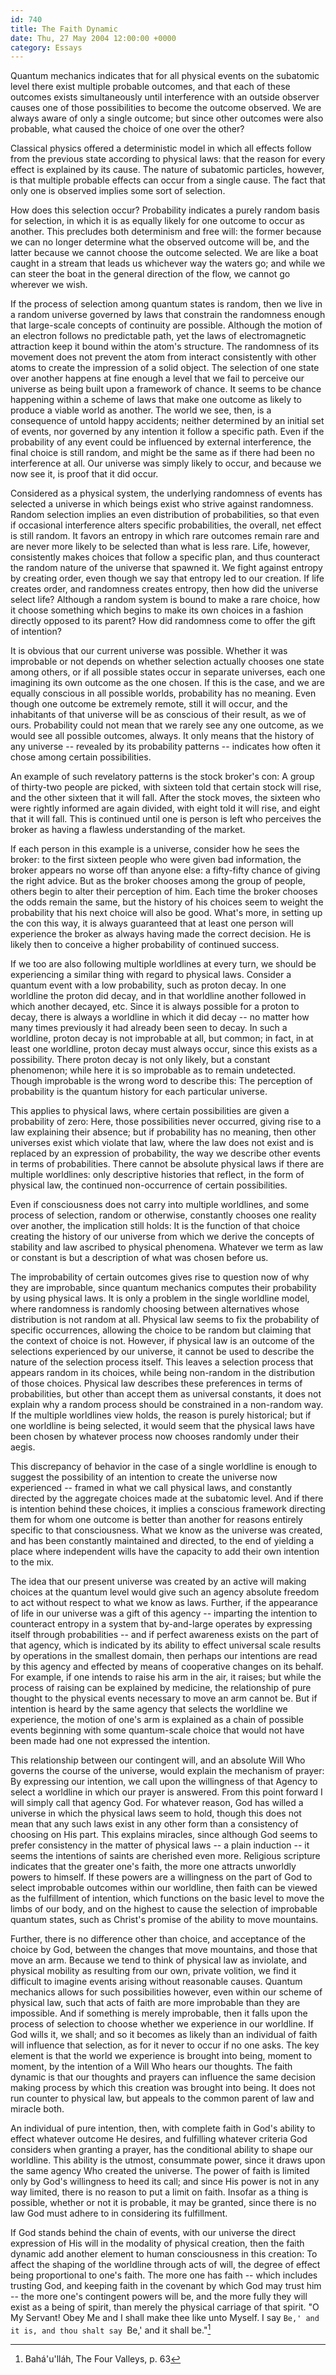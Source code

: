 ```yaml
---
id: 740
title: The Faith Dynamic
date: Thu, 27 May 2004 12:00:00 +0000
category: Essays
---
```


Quantum mechanics indicates that for all physical events on the
subatomic level there exist multiple probable outcomes, and that each of
these outcomes exists simultaneously until interference with an outside
observer causes one of those possibilities to become the outcome
observed.  We are always aware of only a single outcome; but since other
outcomes were also probable, what caused the choice of one over the
other?

Classical physics offered a deterministic model in which all effects
follow from the previous state according to physical laws: that the
reason for every effect is explained by its cause.  The nature of
subatomic particles, however, is that multiple probable effects can
occur from a single cause.  The fact that only one is observed implies
some sort of selection.

How does this selection occur?  Probability indicates a purely random
basis for selection, in which it is as equally likely for one outcome to
occur as another.  This precludes both determinism and free will: the
former because we can no longer determine what the observed outcome will
be, and the latter because we cannot choose the outcome selected.  We
are like a boat caught in a stream that leads us whichever way the
waters go; and while we can steer the boat in the general direction of
the flow, we cannot go wherever we wish.

If the process of selection among quantum states is random, then we live
in a random universe governed by laws that constrain the randomness
enough that large-scale concepts of continuity are possible.  Although
the motion of an electron follows no predictable path, yet the laws of
electromagnetic attraction keep it bound within the atom's structure.
The randomness of its movement does not prevent the atom from interact
consistently with other atoms to create the impression of a solid
object.  The selection of one state over another happens at fine enough
a level that we fail to perceive our universe as being built upon a
framework of chance.  It seems to be chance happening within a scheme of
laws that make one outcome as likely to produce a viable world as
another.  The world we see, then, is a consequence of untold happy
accidents; neither determined by an initial set of events, nor governed
by any intention it follow a specific path.  Even if the probability of
any event could be influenced by external interference, the final choice
is still random, and might be the same as if there had been no
interference at all.  Our universe was simply likely to occur, and
because we now see it, is proof that it did occur.

Considered as a physical system, the underlying randomness of events has
selected a universe in which beings exist who strive against randomness.
Random selection implies an even distribution of probabilities, so that
even if occasional interference alters specific probabilities, the
overall, net effect is still random.  It favors an entropy in which rare
outcomes remain rare and are never more likely to be selected than what
is less rare.  Life, however, consistently makes choices that follow a
specific plan, and thus counteract the random nature of the universe
that spawned it.  We fight against entropy by creating order, even
though we say that entropy led to our creation.  If life creates order,
and randomness creates entropy, then how did the universe select life?
Although a random system is bound to make a rare choice, how it choose
something which begins to make its own choices in a fashion directly
opposed to its parent?  How did randomness come to offer the gift of
intention?

It is obvious that our current universe was possible.  Whether it was
improbable or not depends on whether selection actually chooses one
state among others, or if all possible states occur in separate
universes, each one imagining its own outcome as the one chosen.  If
this is the case, and we are equally conscious in all possible worlds,
probability has no meaning.  Even though one outcome be extremely
remote, still it will occur, and the inhabitants of that universe will
be as conscious of their result, as we of ours.  Probability could not
mean that we rarely see any one outcome, as we would see all possible
outcomes, always.  It only means that the history of any universe --
revealed by its probability patterns -- indicates how often it chose
among certain possibilities.

An example of such revelatory patterns is the stock broker's con: A
group of thirty-two people are picked, with sixteen told that certain
stock will rise, and the other sixteen that it will fall.  After the
stock moves, the sixteen who were rightly informed are again divided,
with eight told it will rise, and eight that it will fall.  This is
continued until one is person is left who perceives the broker as having
a flawless understanding of the market.

If each person in this example is a universe, consider how he sees the
broker: to the first sixteen people who were given bad information, the
broker appears no worse off than anyone else: a fifty-fifty chance of
giving the right advice.  But as the broker chooses among the group of
people, others begin to alter their perception of him.  Each time the
broker chooses the odds remain the same, but the history of his choices
seem to weight the probability that his next choice will also be good.
What's more, in setting up the con this way, it is always guaranteed
that at least one person will experience the broker as always having
made the correct decision.  He is likely then to conceive a higher
probability of continued success.

If we too are also following multiple worldlines at every turn, we
should be experiencing a similar thing with regard to physical laws.
Consider a quantum event with a low probability, such as proton decay.
In one worldline the proton did decay, and in that worldline another
followed in which another decayed, etc.  Since it is always possible for
a proton to decay, there is always a worldline in which it did decay --
no matter how many times previously it had already been seen to decay.
In such a worldline, proton decay is not improbable at all, but common;
in fact, in at least one worldline, proton decay must always occur,
since this exists as a possibility.  There proton decay is not only
likely, but a constant phenomenon; while here it is so improbable as to
remain undetected.  Though improbable is the wrong word to describe
this: The perception of probability is the quantum history for each
particular universe.

This applies to physical laws, where certain possibilities are given a
probability of zero: Here, those possibilities never occurred, giving
rise to a law explaining their absence; but if probability has no
meaning, then other universes exist which violate that law, where the
law does not exist and is replaced by an expression of probability, the
way we describe other events in terms of probabilities.  There cannot be
absolute physical laws if there are multiple worldlines: only
descriptive histories that reflect, in the form of physical law, the
continued non-occurrence of certain possibilities.

Even if consciousness does not carry into multiple worldlines, and some
process of selection, random or otherwise, constantly chooses one
reality over another, the implication still holds: It is the function of
that choice creating the history of our universe from which we derive
the concepts of stability and law ascribed to physical phenomena.
Whatever we term as law or constant is but a description of what was
chosen before us.

The improbability of certain outcomes gives rise to question now of why
they are improbable, since quantum mechanics computes their probability
by using physical laws.  It is only a problem in the single worldline
model, where randomness is randomly choosing between alternatives whose
distribution is not random at all.  Physical law seems to fix the
probability of specific occurrences, allowing the choice to be random
but claiming that the context of choice is not.  However, if physical
law is an outcome of the selections experienced by our universe, it
cannot be used to describe the nature of the selection process itself.
This leaves a selection process that appears random in its choices,
while being non-random in the distribution of those choices.  Physical
law describes these preferences in terms of probabilities, but other
than accept them as universal constants, it does not explain why a
random process should be constrained in a non-random way.  If the
multiple worldlines view holds, the reason is purely historical; but if
one worldline is being selected, it would seem that the physical laws
have been chosen by whatever process now chooses randomly under their
aegis.

This discrepancy of behavior in the case of a single worldline is enough
to suggest the possibility of an intention to create the universe now
experienced -- framed in what we call physical laws, and constantly
directed by the aggregate choices made at the subatomic level.  And if
there is intention behind these choices, it implies a conscious
framework directing them for whom one outcome is better than another for
reasons entirely specific to that consciousness.  What we know as the
universe was created, and has been constantly maintained and directed,
to the end of yielding a place where independent wills have the capacity
to add their own intention to the mix.

The idea that our present universe was created by an active will making
choices at the quantum level would give such an agency absolute freedom
to act without respect to what we know as laws.  Further, if the
appearance of life in our universe was a gift of this agency --
imparting the intention to counteract entropy in a system that
by-and-large operates by expressing itself through probabilities -- and
if perfect awareness exists on the part of that agency, which is
indicated by its ability to effect universal scale results by operations
in the smallest domain, then perhaps our intentions are read by this
agency and effected by means of cooperative changes on its behalf.  For
example, if one intends to raise his arm in the air, it raises; but
while the process of raising can be explained by medicine, the
relationship of pure thought to the physical events necessary to move an
arm cannot be.  But if intention is heard by the same agency that
selects the worldline we experience, the motion of one's arm is
explained as a chain of possible events beginning with some
quantum-scale choice that would not have been made had one not expressed
the intention.

This relationship between our contingent will, and an absolute Will Who
governs the course of the universe, would explain the mechanism of
prayer: By expressing our intention, we call upon the willingness of
that Agency to select a worldline in which our prayer is answered.  From
this point forward I will simply call that agency God.  For whatever
reason, God has willed a universe in which the physical laws seem to
hold, though this does not mean that any such laws exist in any other
form than a consistency of choosing on His part.  This explains
miracles, since although God seems to prefer consistency in the matter
of physical laws -- a plain induction -- it seems the intentions of
saints are cherished even more.  Religious scripture indicates that the
greater one's faith, the more one attracts unworldly powers to himself.
If these powers are a willingness on the part of God to select
improbable outcomes within our worldline, then faith can be viewed as
the fulfillment of intention, which functions on the basic level to move
the limbs of our body, and on the highest to cause the selection of
improbable quantum states, such as Christ's promise of the ability to
move mountains.

Further, there is no difference other than choice, and acceptance of the
choice by God, between the changes that move mountains, and those that
move an arm.  Because we tend to think of physical law as inviolate, and
physical mobility as resulting from our own, private volition, we find
it difficult to imagine events arising without reasonable causes.
Quantum mechanics allows for such possibilities however, even within our
scheme of physical law, such that acts of faith are more improbable than
they are impossible.  And if something is merely improbable, then it
falls upon the process of selection to choose whether we experience in
our worldline.  If God wills it, we shall; and so it becomes as likely
than an individual of faith will influence that selection, as for it
never to occur if no one asks.  The key element is that the world we
experience is brought into being, moment to moment, by the intention of
a Will Who hears our thoughts.  The faith dynamic is that our thoughts
and prayers can influence the same decision making process by which this
creation was brought into being.  It does not run counter to physical
law, but appeals to the common parent of law and miracle both.

An individual of pure intention, then, with complete faith in God's
ability to effect whatever outcome He desires, and fulfilling whatever
criteria God considers when granting a prayer, has the conditional
ability to shape our worldline.  This ability is the utmost, consummate
power, since it draws upon the same agency Who created the universe.
The power of faith is limited only by God's willingness to heed its
call; and since His power is not in any way limited, there is no reason
to put a limit on faith.  Insofar as a thing is possible, whether or not
it is probable, it may be granted, since there is no law God must adhere
to in considering its fulfillment.

If God stands behind the chain of events, with our universe the direct
expression of His will in the modality of physical creation, then the
faith dynamic add another element to human consciousness in this
creation: To affect the shaping of the worldline through acts of will,
the degree of effect being proportional to one's faith.  The more one
has faith -- which includes trusting God, and keeping faith in the
covenant by which God may trust him -- the more one's contingent powers
will be, and the more fully they will exist as a being of spirit, than
merely the physical carriage of that spirit.  "O My Servant!  Obey Me
and I shall make thee like unto Myself.  I say `Be,' and it is, and thou
shalt say `Be,' and it shall be."[^1]

[^1]:  Bahá'u'lláh, The Four Valleys, p. 63


